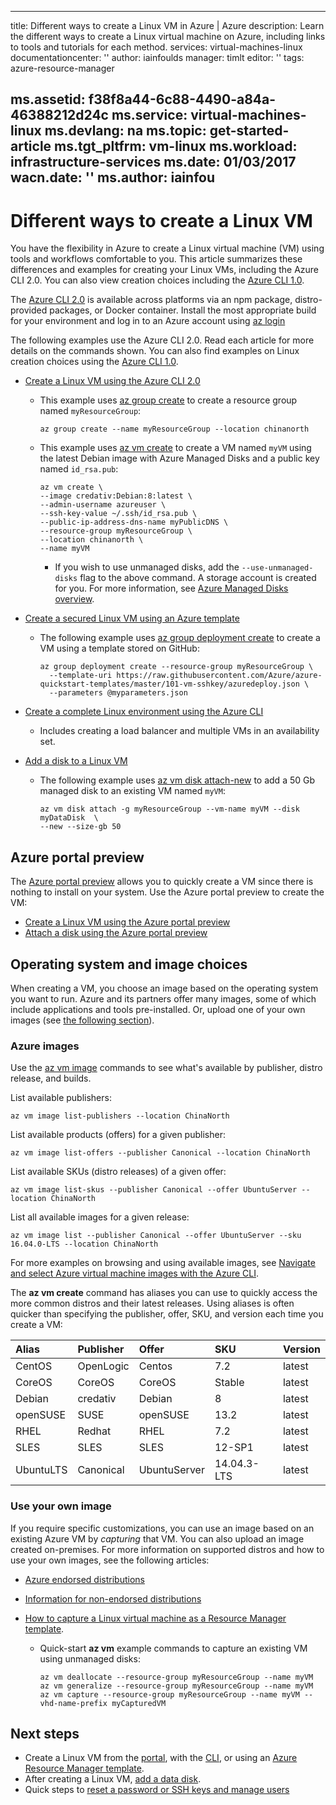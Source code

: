 <!-- not suitable for Mooncake -->

---
title: Different ways to create a Linux VM in Azure | Azure
description: Learn the different ways to create a Linux virtual machine on Azure, including links to tools and tutorials for each method.
services: virtual-machines-linux
documentationcenter: ''
author: iainfoulds
manager: timlt
editor: ''
tags: azure-resource-manager

ms.assetid: f38f8a44-6c88-4490-a84a-46388212d24c
ms.service: virtual-machines-linux
ms.devlang: na
ms.topic: get-started-article
ms.tgt_pltfrm: vm-linux
ms.workload: infrastructure-services
ms.date: 01/03/2017
wacn.date: ''
ms.author: iainfou
---

# Different ways to create a Linux VM
You have the flexibility in Azure to create a Linux virtual machine (VM) using tools and workflows comfortable to you. This article summarizes these differences and examples for creating your Linux VMs, including the Azure CLI 2.0. You can also view creation choices including the [Azure CLI 1.0](./virtual-machines-linux-creation-choices-nodejs.md).

The [Azure CLI 2.0](https://docs.microsoft.com/cli/azure/install-az-cli2) is available across platforms via an npm package, distro-provided packages, or Docker container. Install the most appropriate build for your environment and log in to an Azure account using [az login](https://docs.microsoft.com/cli/azure/#login)

The following examples use the Azure CLI 2.0. Read each article for more details on the commands shown. You can also find examples on Linux creation choices using the [Azure CLI 1.0](./virtual-machines-linux-creation-choices-nodejs.md).

* [Create a Linux VM using the Azure CLI 2.0](./virtual-machines-linux-quick-create-cli.md)

    * This example uses [az group create](https://docs.microsoft.com/cli/azure/group#create) to create a resource group named `myResourceGroup`: 

        ```azurecli
        az group create --name myResourceGroup --location chinanorth
        ```

    * This example uses [az vm create](https://docs.microsoft.com/cli/azure/vm#create) to create a VM named `myVM` using the latest Debian image with Azure Managed Disks and a public key named `id_rsa.pub`:

        ```azurecli
        az vm create \
        --image credativ:Debian:8:latest \
        --admin-username azureuser \
        --ssh-key-value ~/.ssh/id_rsa.pub \
        --public-ip-address-dns-name myPublicDNS \
        --resource-group myResourceGroup \
        --location chinanorth \
        --name myVM
        ```

        * If you wish to use unmanaged disks, add the `--use-unmanaged-disks` flag to the above command. A storage account is created for you. For more information, see [Azure Managed Disks overview](../storage/storage-managed-disks-overview.md).

* [Create a secured Linux VM using an Azure template](./virtual-machines-linux-create-ssh-secured-vm-from-template.md)

    * The following example uses [az group deployment create](https://docs.microsoft.com/cli/azure/group/deployment#create) to create a VM using a template stored on GitHub:

        ```azurecli
        az group deployment create --resource-group myResourceGroup \ 
          --template-uri https://raw.githubusercontent.com/Azure/azure-quickstart-templates/master/101-vm-sshkey/azuredeploy.json \
          --parameters @myparameters.json
        ```

* [Create a complete Linux environment using the Azure CLI](./virtual-machines-linux-create-cli-complete.md)

    * Includes creating a load balancer and multiple VMs in an availability set.

* [Add a disk to a Linux VM](./virtual-machines-linux-add-disk.md)

  * The following example uses [az vm disk attach-new](https://docs.microsoft.com/cli/azure/vm/disk#attach-new) to add a 50 Gb managed disk to an existing VM named `myVM`:

        az vm disk attach -g myResourceGroup --vm-name myVM --disk myDataDisk  \
        --new --size-gb 50

## Azure portal preview
The [Azure portal preview](https://portal.azure.cn) allows you to quickly create a VM since there is nothing to install on your system. Use the Azure portal preview to create the VM:

* [Create a Linux VM using the Azure portal preview](./virtual-machines-linux-quick-create-portal.md) 
* [Attach a disk using the Azure portal preview](./virtual-machines-linux-attach-disk-portal.md)

## Operating system and image choices
When creating a VM, you choose an image based on the operating system you want to run. Azure and its partners offer many images, some of which include applications and tools pre-installed. Or, upload one of your own images (see [the following section](#use-your-own-image)).

### Azure images
Use the [az vm image](https://docs.microsoft.com/cli/azure/vm/image) commands to see what's available by publisher, distro release, and builds.

List available publishers:

```azurecli
az vm image list-publishers --location ChinaNorth
```

List available products (offers) for a given publisher:

```azurecli
az vm image list-offers --publisher Canonical --location ChinaNorth
```

List available SKUs (distro releases) of a given offer:

```azurecli
az vm image list-skus --publisher Canonical --offer UbuntuServer --location ChinaNorth
```

List all available images for a given release:

```azurecli
az vm image list --publisher Canonical --offer UbuntuServer --sku 16.04.0-LTS --location ChinaNorth
```

For more examples on browsing and using available images, see [Navigate and select Azure virtual machine images with the Azure CLI](./virtual-machines-linux-cli-ps-findimage.md).

The **az vm create** command has aliases you can use to quickly access the more common distros and their latest releases. Using aliases is often quicker than specifying the publisher, offer, SKU, and version each time you create a VM:

| Alias | Publisher | Offer | SKU | Version |
|:--- |:--- |:--- |:--- |:--- |
| CentOS |OpenLogic |Centos |7.2 |latest |
| CoreOS |CoreOS |CoreOS |Stable |latest |
| Debian |credativ |Debian |8 |latest |
| openSUSE |SUSE |openSUSE |13.2 |latest |
| RHEL |Redhat |RHEL |7.2 |latest |
| SLES |SLES |SLES |12-SP1 |latest |
| UbuntuLTS |Canonical |UbuntuServer |14.04.3-LTS |latest |

### Use your own image
If you require specific customizations, you can use an image based on an existing Azure VM by *capturing* that VM. You can also upload an image created on-premises. For more information on supported distros and how to use your own images, see the following articles:

* [Azure endorsed distributions](./virtual-machines-linux-endorsed-distros.md)
* [Information for non-endorsed distributions](./virtual-machines-linux-create-upload-generic.md)
* [How to capture a Linux virtual machine as a Resource Manager template](./virtual-machines-linux-capture-image.md).

    * Quick-start **az vm** example commands to capture an existing VM using unmanaged disks:

        ```azurecli
        az vm deallocate --resource-group myResourceGroup --name myVM
        az vm generalize --resource-group myResourceGroup --name myVM
        az vm capture --resource-group myResourceGroup --name myVM --vhd-name-prefix myCapturedVM
        ```

## Next steps
* Create a Linux VM from the [portal](./virtual-machines-linux-quick-create-portal.md), with the [CLI](./virtual-machines-linux-quick-create-cli.md), or using an [Azure Resource Manager template](./virtual-machines-linux-cli-deploy-templates.md).
* After creating a Linux VM, [add a data disk](./virtual-machines-linux-add-disk.md).
* Quick steps to [reset a password or SSH keys and manage users](./virtual-machines-linux-using-vmaccess-extension.md)